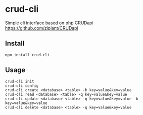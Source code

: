 
# crud-cli

Simple cli interface based on php CRUDapi  
https://github.com/ziplant/CRUDapi

## Install

    npm install crud-cli


## Usage

    crud-cli init   
    crud-cli config   
    crud-cli create <database> <table> -b key=value&key=value   
    crud-cli read <database> <table> -q key=value&key=value   
    crud-cli update <database> <table> -q key=value&key=value -b key=value&key=value      
    crud-cli delete <database> <table> -q key=value&key=value   